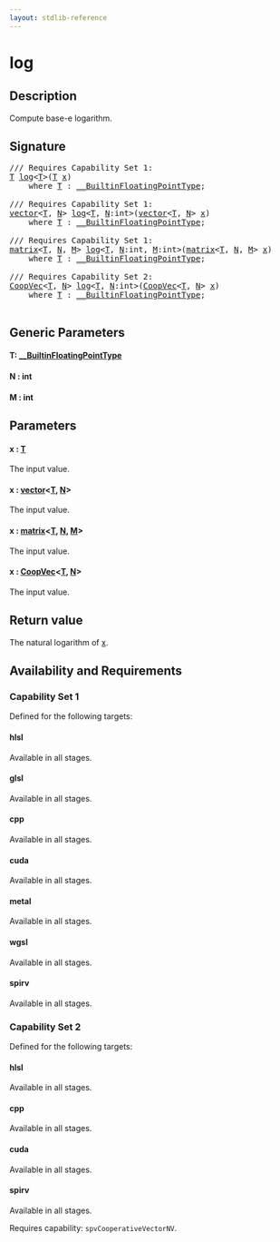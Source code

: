 ```yaml
---
layout: stdlib-reference
---
```


# log

## Description

Compute base-e logarithm.



## Signature 

<pre>
/// Requires Capability Set 1:
<a href="log.html#typeparam-T" class="code_type">T</a> <a href="log.html">log</a>&lt;<a href="log.html#typeparam-T" class="code_type">T</a>&gt;(<a href="log.html#typeparam-T" class="code_type">T</a> <a href="log.html#decl-x" class="code_param">x</a>)
    <span class='code_keyword'>where</span> <a href="log.html#typeparam-T" class="code_type">T</a> : <a href="../interfaces/0_builtinfloatingpointtype-029hm/index.html" class="code_type">__BuiltinFloatingPointType</a>;

/// Requires Capability Set 1:
<a href="../types/vector/index.html" class="code_type">vector</a>&lt;<a href="log.html#typeparam-T" class="code_type">T</a>, <a href="log.html#decl-N" class="code_var">N</a>&gt; <a href="log.html">log</a>&lt;<a href="log.html#typeparam-T" class="code_type">T</a>, <a href="log.html#decl-N" class="code_var">N</a>:<span class="code_keyword">int</span>&gt;(<a href="../types/vector/index.html" class="code_type">vector</a>&lt;<a href="log.html#typeparam-T" class="code_type">T</a>, <a href="log.html#decl-N" class="code_var">N</a>&gt; <a href="log.html#decl-x" class="code_param">x</a>)
    <span class='code_keyword'>where</span> <a href="log.html#typeparam-T" class="code_type">T</a> : <a href="../interfaces/0_builtinfloatingpointtype-029hm/index.html" class="code_type">__BuiltinFloatingPointType</a>;

/// Requires Capability Set 1:
<a href="../types/matrix/index.html" class="code_type">matrix</a>&lt;<a href="log.html#typeparam-T" class="code_type">T</a>, <a href="log.html#decl-N" class="code_var">N</a>, <a href="log.html#decl-M" class="code_var">M</a>&gt; <a href="log.html">log</a>&lt;<a href="log.html#typeparam-T" class="code_type">T</a>, <a href="log.html#decl-N" class="code_var">N</a>:<span class="code_keyword">int</span>, <a href="log.html#decl-M" class="code_var">M</a>:<span class="code_keyword">int</span>&gt;(<a href="../types/matrix/index.html" class="code_type">matrix</a>&lt;<a href="log.html#typeparam-T" class="code_type">T</a>, <a href="log.html#decl-N" class="code_var">N</a>, <a href="log.html#decl-M" class="code_var">M</a>&gt; <a href="log.html#decl-x" class="code_param">x</a>)
    <span class='code_keyword'>where</span> <a href="log.html#typeparam-T" class="code_type">T</a> : <a href="../interfaces/0_builtinfloatingpointtype-029hm/index.html" class="code_type">__BuiltinFloatingPointType</a>;

/// Requires Capability Set 2:
<a href="../types/coopvec-04/index.html" class="code_type">CoopVec</a>&lt;<a href="log.html#typeparam-T" class="code_type">T</a>, <a href="log.html#decl-N" class="code_var">N</a>&gt; <a href="log.html">log</a>&lt;<a href="log.html#typeparam-T" class="code_type">T</a>, <a href="log.html#decl-N" class="code_var">N</a>:<span class="code_keyword">int</span>&gt;(<a href="../types/coopvec-04/index.html" class="code_type">CoopVec</a>&lt;<a href="log.html#typeparam-T" class="code_type">T</a>, <a href="log.html#decl-N" class="code_var">N</a>&gt; <a href="log.html#decl-x" class="code_param">x</a>)
    <span class='code_keyword'>where</span> <a href="log.html#typeparam-T" class="code_type">T</a> : <a href="../interfaces/0_builtinfloatingpointtype-029hm/index.html" class="code_type">__BuiltinFloatingPointType</a>;

</pre>

## Generic Parameters

####  <a id="typeparam-T"></a>T: [\_\_BuiltinFloatingPointType](../interfaces/0_builtinfloatingpointtype-029hm/index.html)
####  <a id="decl-N"></a>N  : int
####  <a id="decl-M"></a>M  : int

## Parameters

####  <a id="decl-x"></a>x  : [T](log.html#typeparam-T)
The input value.

####  <a id="decl-x"></a>x  : [vector](../types/vector/index.html)\<[T](../types/vector/index.html#typeparam-T), [N](../types/vector/index.html#decl-N)\>
The input value.

####  <a id="decl-x"></a>x  : [matrix](../types/matrix/index.html)\<[T](../types/matrix/t-0.html), [N](../types/matrix/index.html#decl-N), [M](../types/matrix/index.html#decl-M)\>
The input value.

####  <a id="decl-x"></a>x  : [CoopVec](../types/coopvec-04/index.html)\<[T](../types/coopvec-04/index.html#typeparam-T), [N](../types/coopvec-04/index.html#decl-N)\>
The input value.


## Return value
The natural logarithm of <span class='code'><a href="log.html#decl-x" class="code_param">x</a></span>.


## Availability and Requirements

### Capability Set 1

Defined for the following targets:

#### hlsl
Available in all stages.

#### glsl
Available in all stages.

#### cpp
Available in all stages.

#### cuda
Available in all stages.

#### metal
Available in all stages.

#### wgsl
Available in all stages.

#### spirv
Available in all stages.


### Capability Set 2

Defined for the following targets:

#### hlsl
Available in all stages.

#### cpp
Available in all stages.

#### cuda
Available in all stages.

#### spirv
Available in all stages.

Requires capability: `spvCooperativeVectorNV`.


